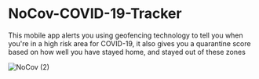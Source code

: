 # NoCov-COVID-19-Tracker
This mobile app alerts you using geofencing technology to tell you when you're in a high risk area for COVID-19, it also gives you a quarantine score based on how well you have stayed home, and stayed out of these zones

![NoCov (2)](https://user-images.githubusercontent.com/67487238/86943780-b8531b80-c0fb-11ea-86dd-a5feaf9e76d6.png)



